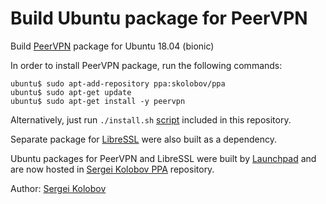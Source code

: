# Build Ubuntu package for PeerVPN

Build [PeerVPN](https://peervpn.net) package for Ubuntu 18.04 (bionic)

In order to install PeerVPN package, run the following commands:

```shell
ubuntu$ sudo apt-add-repository ppa:skolobov/ppa
ubuntu$ sudo apt-get update
ubuntu$ sudo apt-get install -y peervpn
```

Alternatively, just run `./install.sh` [script](blob/master/install.sh)
included in this repository.

Separate package for [LibreSSL](https://libressl.org) were also built 
as a dependency.

Ubuntu packages for PeerVPN and LibreSSL were built by
[Launchpad](https://launchpad.net) and are now hosted in 
[Sergei Kolobov PPA](https://launchpad.net/~skolobov/+archive/ubuntu/ppa)
repository.

Author: [Sergei Kolobov](https://github.com/skolobov)
